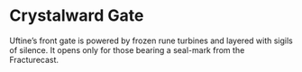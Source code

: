 # Crystalward Gate

Uftine’s front gate is powered by frozen rune turbines and layered with sigils of silence. It opens only for those bearing a seal-mark from the Fracturecast.